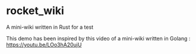 # rocket_wiki
A mini-wiki written in Rust for a test

This demo has been inspired by this video of a mini-wiki written in Golang : https://youtu.be/LOo3hA20ujU


